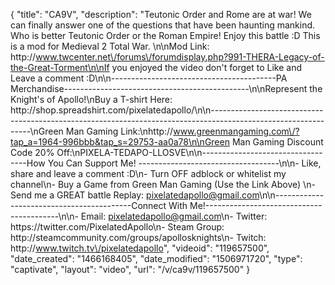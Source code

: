 {
    "title": "CA9V",
    "description": "Teutonic Order and Rome are at war!  We can finally answer one of the questions that have been haunting mankind.  Who is better Teutonic Order or the Roman Empire!  Enjoy this battle :D  This is a mod for Medieval 2 Total War.  \n\nMod Link: http:\/\/www.twcenter.net\/forums\/forumdisplay.php?991-THERA-Legacy-of-the-Great-Torment\n\nIf you enjoyed the video don't forget to Like and Leave a comment :D\n\n-----------------------------------------PA Merchandise----------------------------------------------\n\nRepresent the Knight's of Apollo!\nBuy a T-shirt Here: http:\/\/shop.spreadshirt.com\/pixelatedapollo\/\n\n---------------------------------------------------------------------------------------------------------------\nGreen Man Gaming Link:\nhttp:\/\/www.greenmangaming.com\/?tap_a=1964-996bbb&tap_s=29753-aa0a78\n\nGreen Man Gaming Discount Code 20% Off:\nPIXELA-TEDAPO-LLOSVE\n\n----------------------------------How You Can Support Me! -----------------------------------\n\n- Like, share and leave a comment :D\n- Turn OFF adblock or whitelist my channel\n- Buy a Game from Green Man Gaming (Use the Link Above) \n- Send me a GREAT battle Replay: pixelatedapollo@gmail.com\n\n------------------------------------------Connect With Me!-----------------------------------------\n\n- Email: pixelatedapollo@gmail.com\n- Twitter: https:\/\/twitter.com\/PixelatedApollo\n- Steam Group:  http:\/\/steamcommunity.com\/groups\/apollosknights\n- Twitch: http:\/\/www.twitch.tv\/pixelatedapollo",
    "videoid": "119657500",
    "date_created": "1466168405",
    "date_modified": "1506971720",
    "type": "captivate",
    "layout": "video",
    "url": "\/v\/ca9v\/119657500"
}